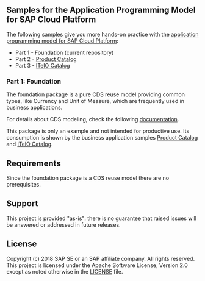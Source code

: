 ## Samples for the Application Programming Model for SAP Cloud Platform

The following samples give you more hands-on practice with the [application programming model for SAP Cloud Platform](https://help.sap.com/viewer//65de2977205c403bbc107264b8eccf4b/Cloud/en-US/00823f91779d4d42aa29a498e0535cdf.html):

* Part 1 - Foundation (current repository)
* Part 2 - [Product Catalog](https://github.com/SAP/cloud-samples-catalog)
* Part 3 - [ITelO Catalog](https://github.com/SAP/cloud-samples-itelo)

### Part 1: Foundation

The foundation package is a pure CDS reuse model providing common types, like Currency and Unit of Measure, which are frequently used in business applications.

For details about CDS modeling, check the following [documentation](https://help.sap.com/viewer//65de2977205c403bbc107264b8eccf4b/Cloud/en-US/855e00bd559742a3b8276fbed4af1008.html).

This package is only an example and not intended for productive use. Its consumption is shown by the business application samples [Product Catalog](https://github.com/SAP/cloud-samples-catalog) and [ITelO Catalog](https://github.com/SAP/cloud-samples-itelo).

## Requirements

Since the foundation package is a CDS reuse model there are no prerequisites. 

## Support

This project is provided "as-is": there is no guarantee that raised issues will be answered or addressed in future releases.

## License

Copyright (c) 2018 SAP SE or an SAP affiliate company. All rights reserved.
This project is licensed under the Apache Software License, Version 2.0 except as noted otherwise in the [LICENSE](LICENSE) file.
